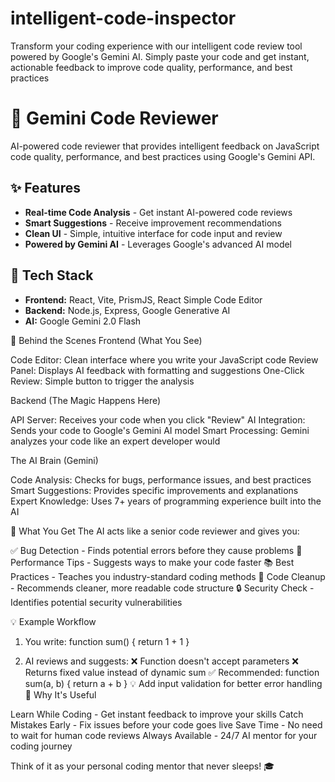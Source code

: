 # intelligent-code-inspector
Transform your coding experience with our intelligent code review tool powered by Google's Gemini AI. Simply paste your code and get instant, actionable feedback to improve code quality, performance, and best practices
# 🤖 Gemini Code Reviewer

AI-powered code reviewer that provides intelligent feedback on JavaScript code quality, performance, and best practices using Google's Gemini API.

## ✨ Features

- **Real-time Code Analysis** - Get instant AI-powered code reviews
- **Smart Suggestions** - Receive improvement recommendations
- **Clean UI** - Simple, intuitive interface for code input and review
- **Powered by Gemini AI** - Leverages Google's advanced AI model

## 🚀 Tech Stack

- **Frontend:** React, Vite, PrismJS, React Simple Code Editor
- **Backend:** Node.js, Express, Google Generative AI
- **AI:** Google Gemini 2.0 Flash

🔧 Behind the Scenes
Frontend (What You See)

Code Editor: Clean interface where you write your JavaScript code
Review Panel: Displays AI feedback with formatting and suggestions
One-Click Review: Simple button to trigger the analysis

Backend (The Magic Happens Here)

API Server: Receives your code when you click "Review"
AI Integration: Sends your code to Google's Gemini AI model
Smart Processing: Gemini analyzes your code like an expert developer would

The AI Brain (Gemini)

Code Analysis: Checks for bugs, performance issues, and best practices
Smart Suggestions: Provides specific improvements and explanations
Expert Knowledge: Uses 7+ years of programming experience built into the AI

🎯 What You Get
The AI acts like a senior code reviewer and gives you:

✅ Bug Detection - Finds potential errors before they cause problems
🚀 Performance Tips - Suggests ways to make your code faster
📚 Best Practices - Teaches you industry-standard coding methods
🧹 Code Cleanup - Recommends cleaner, more readable code structure
🔒 Security Check - Identifies potential security vulnerabilities

💡 Example Workflow
1. You write: function sum() { return 1 + 1 }

2. AI reviews and suggests:
   ❌ Function doesn't accept parameters
   ❌ Returns fixed value instead of dynamic sum
   ✅ Recommended: function sum(a, b) { return a + b }
   💡 Add input validation for better error handling
🌟 Why It's Useful

Learn While Coding - Get instant feedback to improve your skills
Catch Mistakes Early - Fix issues before your code goes live
Save Time - No need to wait for human code reviews
Always Available - 24/7 AI mentor for your coding journey

Think of it as your personal coding mentor that never sleeps! 🎓
